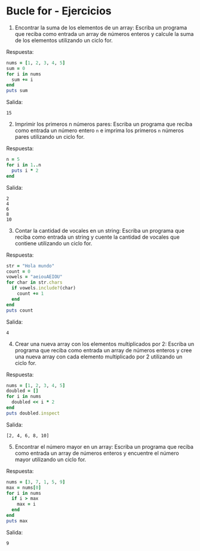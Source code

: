 # Bucle for - Ejercicios

1. Encontrar la suma de los elementos de un array: Escriba un programa que reciba como entrada un array de números enteros y calcule la suma de los elementos utilizando un ciclo for.

Respuesta:
```ruby
nums = [1, 2, 3, 4, 5]
sum = 0
for i in nums
  sum += i
end
puts sum
```
Salida:
```
15
```

2. Imprimir los primeros n números pares: Escriba un programa que reciba como entrada un número entero `n` e imprima los primeros `n` números pares utilizando un ciclo for.

Respuesta: 
```ruby
n = 5
for i in 1..n
  puts i * 2
end
```
Salida:
```
2
4
6
8
10
```
3. Contar la cantidad de vocales en un string: Escriba un programa que reciba como entrada un string y cuente la cantidad de vocales que contiene utilizando un ciclo for.

Respuesta:

```ruby
str = "Hola mundo"
count = 0
vowels = "aeiouAEIOU"
for char in str.chars
  if vowels.include?(char)
    count += 1
  end
end
puts count
```
Salida:
```
4
```

4. Crear una nueva array con los elementos multiplicados por 2: Escriba un programa que reciba como entrada un array de números enteros y cree una nueva array con cada elemento multiplicado por 2 utilizando un ciclo for.

Respuesta:
```ruby
nums = [1, 2, 3, 4, 5]
doubled = []
for i in nums
  doubled << i * 2
end
puts doubled.inspect
```
Salida:
```
[2, 4, 6, 8, 10]
```

5. Encontrar el número mayor en un array: Escriba un programa que reciba como entrada un array de números enteros y encuentre el número mayor utilizando un ciclo for.

Respuesta:
```ruby
nums = [3, 7, 1, 5, 9]
max = nums[0]
for i in nums
  if i > max
    max = i
  end
end
puts max
```
Salida:
```
9
```